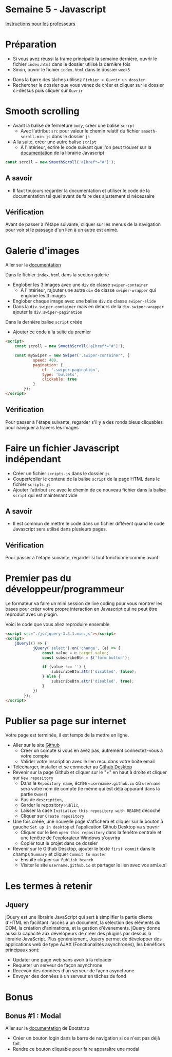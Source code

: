 # Semaine 5 - Javascript

[Instructions pour les professeurs](./teachers.md)

# Préparation

- Si vous avez réussi la trame principale la semaine dernière, ouvrir le fichier `index.html` dans le dossier utilisé la dernière fois
- Sinon, ouvrir le fichier `index.html` dans le dossier `week5`

* Dans la barre des tâches utilisez `Fichier > Ouvrir un dossier`
* Rechercher le dossier que vous venez de créer et cliquer sur le dossier ci-dessus puis cliquer sur `Ouvrir`

# Smooth scrolling

- Avant la balise de fermeture `body`, créer une balise `script`
  - Avec l'attribut `src` pour valeur le chemin relatif du fichier `smooth-scroll.min.js` dans le dossier `js`
- A la suite, créer une autre balise `script`
  - A l'intérieur, écrire le code suivant que l'on peut trouver sur la [documentation](https://github.com/cferdinandi/smooth-scroll#3-initialize-smooth-scroll) de la librairie Javascript

```js
const scroll = new SmoothScroll('a[href*="#"]');
```

## A savoir

- Il faut toujours regarder la documentation et utiliser le code de la documentation tel quel avant de faire des ajustement si nécessaire

## Vérification

Avant de passer à l'étape suivante, cliquer sur les menus de la navigation pour voir si le passage d'un lien à un autre est animé.

# Galerie d'images

Aller sur la [documentation](http://idangero.us/swiper/api/)

Dans le fichier `index.html` dans la section galerie

- Englober les 3 images avec une `div` de classe `swiper-container`
  - A l'intérieur, rajouter une autre `div` de classe `swiper-wrapper` qui englobe les 3 images
- Englober chaque image avec une balise `div` de classe `swiper-slide`
- Dans la `div.swiper-container` mais en dehors de la `div.swiper-wrapper` ajouter la `div.swiper-pagination`

Dans la dernière balise `script` créée

- Ajouter ce code à la suite du premier

```html
<script>
    const scroll = new SmoothScroll('a[href*="#"]');

    const mySwiper = new Swiper('.swiper-container', {
            speed: 400,
            pagination: {
                el: '.swiper-pagination',
                type: 'bullets',
                clickable: true
            }
        });
</script>
```

## Vérification

Pour passer à l'étape suivante, regarder s'il y a des ronds bleus cliquables pour naviguer à travers les images

# Faire un fichier Javascript indépendant

- Créer un fichier `scripts.js` dans le dossier `js`
- Couper/coller le contenu de la balise `script` de la page HTML dans le fichier `scripts.js`
- Ajouter l'attribut `src` avec le chemin de ce nouveau fichier dans la balise `script` qui est maintenant vide

## A savoir

- Il est commun de mettre le code dans un fichier différent quand le code Javascript sera utilisé dans plusieurs pages.

## Vérification

Pour passer à l'étape suivante, regarder si tout fonctionne comme avant

# Premier pas du développeur/programmeur

Le formateur va faire un mini session de live coding pour vous montrer les bases pour créer votre propre interaction en Javascript qui ne peut être reproduit avec un plugin.

Voici le code que vous allez reproduire ensemble

```html
<script src="./js/jquery-3.3.1.min.js"></script>
<script>
    jQuery(() => {
            jQuery('select').on('change', (e) => {
                const value = e.target.value;
                const subscribeBtn = $('form button');

                if (value !== '') {
                    subscribeBtn.attr('disabled', false);
                } else {
                    subscribeBtn.attr('disabled', true);
                }
            })
        });
</script>
```

# Publier sa page sur internet

Votre page est terminée, il est temps de la mettre en ligne.

- Aller sur le site [Github](https://github.com/)
  - Créer un compte si vous en avez pas, autrement connectez-vous à votre compte
  - Valider votre inscription avec le lien reçu dans votre boîte email
- Télécharger, installer et se connecter au [Github Desktop](https://desktop.github.com/)
- Revenir sur la page Github et cliquer sur le "+" en haut à droite et cliquer sur `New repository`
  - Dans le `Repository name`, écrire `<username>.github.io` où `username` sera votre nom de compte (le même qui est déjà apparant dans la partie `Owner`)
  - Pas de `description`,
  - Garder le repository `Public`,
  - Laisser la case `Initialize this repository with README` décoché
  - Cliquer sur `Create repository`
- Une fois créée, une nouvelle page s'affichera et cliquer sur le bouton à gauche `Set up in desktop` et l'application Github Desktop va s'ouvrir
  - Cliquer sur le lien `open this repository` dans la fenêtre centrale et une fenêtre de l'explorateur Windows s'ouvrira
  - Copier tout le projet dans ce dossier
- Revenir sur le Github Desktop, ajouter le texte `first commit` dans le champs `Summary` et cliquer `Commit to master`
  - Ensuite cliquer sur `Publish branch`
  - Visiter le site `username.github.io` et partager le lien avec vos ami.e.s!

# Les termes à retenir

## Jquery

jQuery est une librairie JavaScript qui sert à simplifier la partie cliente d'HTML en facilitant l'accès à un document, la sélection des éléments du DOM, la création d'animations, et la gestion d'évènements. jQuery donne aussi la capacité aux dévelopeurs de créer des plugins par dessus la librairie JavaScript. Plus généralement, Jquery permet de développer des applications web de type AJAX (Fonctionalités asynchrones), les bénéfices principaux sont:

- Updater une page web sans avoir à la reloader
- Requeter un serveur de façon asynchrone
- Recevoir des données d'un serveur de façon asynchrone
- Envoyer des données à un serveur en tâches de fond

# Bonus

## Bonus #1 : Modal

Aller sur la [documentation](https://getbootstrap.com/docs/4.1/components/modal/#live-demo) de Bootstrap

- Créer un bouton login dans la barre de navigation si ce n'est pas déjà fait.
- Rendre ce bouton cliquable pour faire apparaître une modal
